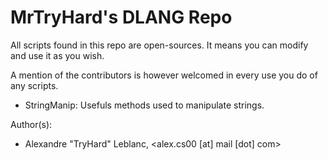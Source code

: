 MrTryHard's DLANG Repo
================================
All scripts found in this repo are open-sources. 
It means you can modify and use it as you wish.

A mention of the contributors is however welcomed in 
every use you do of any scripts.

* StringManip: Usefuls methods used to manipulate strings.


Author(s):

* Alexandre "TryHard" Leblanc, <alex.cs00 [at] mail [dot] com>